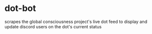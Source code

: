 # dot-bot
 scrapes the global consciousness project's live dot feed to display and update discord users on the dot's current status
